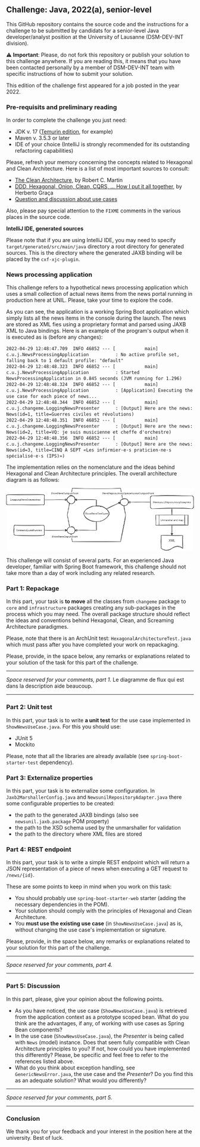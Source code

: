 Challenge: Java, 2022(a), senior-level
---

This GitHub repository contains the source code and the instructions for a challenge to be submitted by candidats 
for a senior-level Java developer/analyst position at the University of Lausanne (DSM-DEV-INT division).

:warning: **Important**: Please, do not fork this repository or publish your solution to this challenge anywhere. 
If you are reading this, it means that you have been contacted personally by a member of DSM-DEV-INT team with specific 
instructions of how to submit your solution.

This edition of the challenge first appeared for a job posted in the year 2022.

### Pre-requisits and preliminary reading

In order to complete the challenge you just need:
- JDK v. 17 ([Temurin edition](https://adoptium.net/temurin/releases/), for example)
- Maven v. 3.5.3 or later
- IDE of your choice (IntelliJ is strongly recommended for its outstanding refactoring capabilities)

Please, refresh your memory concerning the concepts related to Hexagonal and Clean Architecture. Here is a list of most
important sources to consult:
- [The Clean Architecture](https://blog.cleancoder.com/uncle-bob/2012/08/13/the-clean-architecture.html), by Robert C. Martin
- [DDD, Hexagonal, Onion, Clean, CQRS, … How I put it all together](https://herbertograca.com/2017/11/16/explicit-architecture-01-ddd-hexagonal-onion-clean-cqrs-how-i-put-it-all-together/), by Herberto Graça
- [Question and discussion about use cases](https://softwareengineering.stackexchange.com/questions/357052/clean-architecture-use-case-containing-the-presenter-or-returning-data)

Also, please pay special attention to the `FIXME` comments in the various places in the source code.

**IntelliJ IDE, generated sources**

Please note that if you are using IntelliJ IDE, you may need to specify `target/generated/src/main/java` directory a root
directory for generated sources. This is the directory where the generated JAXB binding will be placed by the
`cxf-xjc-plugin`.

### News processing application

This challenge refers to a hypothetical news processing application which uses a small collection of actual news items from
the news portal running in production here at UNIL. Please, take your time to explore the code.

As you can see, the application is a working Spring Boot application which simply lists all the news items in the console 
during the launch. The news are stored as XML fies using a proprietary format and parsed using JAXB XML to Java bindings.
Here is an example of the program's output when it is executed as is (before any changes):

```
2022-04-29 12:48:47.709  INFO 46852 --- [           main] c.u.j.NewsProcessingApplication          : No active profile set, falling back to 1 default profile: "default"
2022-04-29 12:48:48.323  INFO 46852 --- [           main] c.u.j.NewsProcessingApplication          : Started NewsProcessingApplication in 0.845 seconds (JVM running for 1.296)
2022-04-29 12:48:48.324  INFO 46852 --- [           main] c.u.j.NewsProcessingApplication          : [Application] Executing the use case for each piece of news...
2022-04-29 12:48:48.344  INFO 46852 --- [           main] c.u.j.changeme.LoggingNewsPresenter      : [Output] Here are the news: News(id=1, title=Guerres civiles et révolutions)
2022-04-29 12:48:48.351  INFO 46852 --- [           main] c.u.j.changeme.LoggingNewsPresenter      : [Output] Here are the news: News(id=2, title=VQ: je suis musicienne et cheffe d'orchestre)
2022-04-29 12:48:48.356  INFO 46852 --- [           main] c.u.j.changeme.LoggingNewsPresenter      : [Output] Here are the news: News(id=3, title=CINQ A SEPT «Les infirmier·e·s praticien·ne·s spécialisé·e·s (IPS)»)
```

The implementation relies on the nomenclature and the ideas behind Hexagonal and Clean Architecture principles. The overall architecture diagram
is as follows:

![News processing application, architecture](./diagram/news-app.png)

This challenge will consist of several parts. For an experienced Java developer, familiar with Spring Boot framework, this
challenge should not take more than a day of work including any related research.

### Part 1: Repackage

In this part, your task is **to move** all the classes from `changeme` package to `core` and `infrastructure` packages creating
any sub-packages in the process which you may need. The overall package structure should reflect the ideas and conventions 
behind Hexagonal, Clean, and Screaming Architecture paradigmes.

Please, note that there is an ArchUnit test: `HexagonalArchitectureTest.java` which must pass after you have completed your
work on repackaging.

Please, provide, in the space below, any remarks or explanations related to your solution of the task for this part of
the challenge.

---

_Space reserved for your comments, part 1._
Le diagramme de flux qui est dans la description aide beaucoup.


---

### Part 2: Unit test

In this part, your task is to write **a unit test** for the use case implemented in `ShowNewsUseCase.java`. For this you
should use:
- JUnit 5
- Mockito

Please, note that all the libraries are already available (see `spring-boot-starter-test` dependency).

### Part 3: Externalize properties

In this part, your task is to externalize some configuration. In `Jaxb2MarshallerConfig.java` and 
`NewsunilRepositoryAdapter.java` there some configurable properties to be created:
- the path to the generated JAXB bindings (also see `newsunil.jaxb.package` POM property)
- the path to the XSD schema used by the unmarshaller for validation
- the path to the directory where XML files are stored

### Part 4: REST endpoint

In this part, your task is to write a simple REST endpoint which will return a JSON representation of a piece of news when executing 
a GET request to `/news/{id}`.

These are some points to keep in mind when you work on this task:

- You should probably use `spring-boot-starter-web` starter (adding the necessary dependencies in the POM).
- Your solution should comply with the principles of Hexagonal and Clean Architecture.
- You **must use the existing use case** (in `ShowNewsUseCase.java`) as is, without changing the use case's implementation or signature.

Please, provide, in the space below, any remarks or explanations related to your solution for this part of the challenge.

---

_Space reserved for your comments, part 4._

---

### Part 5: Discussion

In this part, please, give your opinion about the following points. 

- As you have noticed, the use case (`ShowNewsUseCase.java`) is retrieved from the application context as a prototype
scoped bean. What do you think are the advantages, if any, of working with use cases as Spring Bean components?
- In the use case (`ShowNewsUseCase.java`), the _Presenter_ is being called with `News` (model) instance. Does that seem fully 
compatible with Clean Architecture principles to you? If not, how could you have implemented this differently? Please, be specific 
and feel free to refer to the references listed above.
- What do you think about exception handling, see `GenericNewsError.java`, the use case and the _Presenter_? Do you find this
as an adequate solution? What would you differently?

---

_Space reserved for your comments, part 5._

---

### Conclusion

We thank you for your feedback and your interest in the position here at the university. Best of luck.